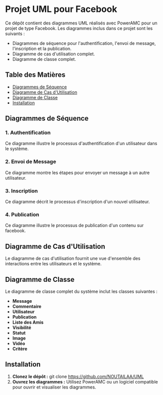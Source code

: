 # Projet UML pour Facebook

Ce dépôt contient des diagrammes UML réalisés avec PowerAMC pour un projet de type Facebook. Les diagrammes inclus dans ce projet sont les suivants :

- Diagrammes de séquence pour l'authentification, l'envoi de message, l'inscription et la publication.
- Diagramme de cas d'utilisation complet.
- Diagramme de classe complet.

## Table des Matières

- [Diagrammes de Séquence](#diagrammes-de-séquence)
- [Diagramme de Cas d'Utilisation](#diagramme-de-cas-dutilisation)
- [Diagramme de Classe](#diagramme-de-classe)
- [Installation](#installation)


## Diagrammes de Séquence

### 1. Authentification
Ce diagramme illustre le processus d'authentification d'un utilisateur dans le système.

### 2. Envoi de Message
Ce diagramme montre les étapes pour envoyer un message à un autre utilisateur.

### 3. Inscription
Ce diagramme décrit le processus d'inscription d'un nouvel utilisateur.

### 4. Publication
Ce diagramme illustre le processus de publication d'un contenu sur facebook.

## Diagramme de Cas d'Utilisation

Le diagramme de cas d'utilisation fournit une vue d'ensemble des interactions entre les utilisateurs et le système.

## Diagramme de Classe

Le diagramme de classe complet du système inclut les classes suivantes :

- **Message**
- **Commentaire**
- **Utilisateur**
- **Publication**
- **Liste des Amis**
- **Visibilité**
- **Statut**
- **Image**
- **Vidéo**
- **Critère**

## Installation

1. **Clonez le dépôt :**
   git clone https://github.com/NOUTAILAA/UML
2. **Ouvrez les diagrammes :**
Utilisez PowerAMC ou un logiciel compatible pour ouvrir et visualiser les diagrammes.
